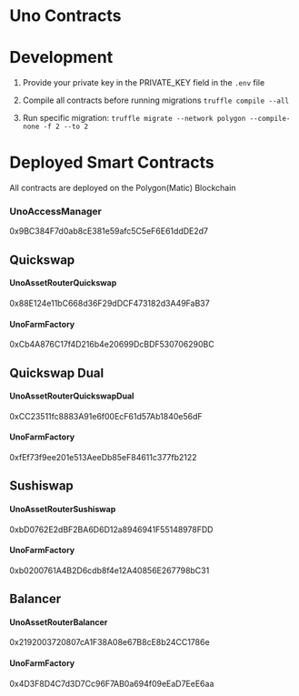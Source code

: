 # Uno Contracts 


# Development

1. Provide your private key in the PRIVATE_KEY field in the ```.env``` file

2. Compile all contracts before running migrations ```truffle compile --all```

3. Run specific migration: ```truffle migrate --network polygon --compile-none -f 2 --to 2```


# Deployed Smart Contracts

All contracts are deployed on the Polygon(Matic) Blockchain

### UnoAccessManager
0x9BC384F7d0ab8cE381e59afc5C5eF6E61ddDE2d7

## Quickswap

#### UnoAssetRouterQuickswap
0x88E124e11bC668d36F29dDCF473182d3A49FaB37

#### UnoFarmFactory
0xCb4A876C17f4D216b4e20699DcBDF530706290BC

## Quickswap Dual

#### UnoAssetRouterQuickswapDual
0xCC23511fc8883A91e6f00EcF61d57Ab1840e56dF

#### UnoFarmFactory
0xfEf73f9ee201e513AeeDb85eF84611c377fb2122

## Sushiswap

#### UnoAssetRouterSushiswap
0xbD0762E2dBF2BA6D6D12a8946941F55148978FDD

#### UnoFarmFactory
0xb0200761A4B2D6cdb8f4e12A40856E267798bC31

## Balancer

#### UnoAssetRouterBalancer
0x2192003720807cA1F38A08e67B8cE8b24CC1786e

#### UnoFarmFactory
0x4D3F8D4C7d3D7Cc96F7AB0a694f09eEaD7EeE6aa  

